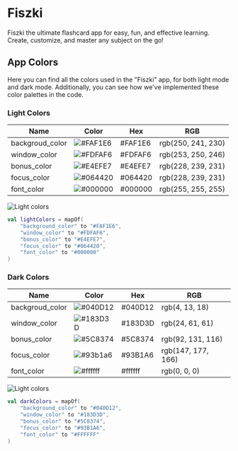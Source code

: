 # Fiszki
Fiszki the ultimate flashcard app for easy, fun, and effective learning. Create, customize, and master any subject on the go!

## App Colors

Here you can find all the colors used in the "Fiszki" app, for both light mode and dark mode. Additionally, you can see how we've implemented these color palettes in the code.

### Light Colors

| Name      | Color                            | Hex | RGB |
|------------------|---------------------------------|------|-----|
| backgroud_color          | ![#FAF1E6](https://via.placeholder.com/10/FAF1E6?text=+) |#FAF1E6        | rgb(250, 241, 230) |
| window_color        | ![#FDFAF6](https://via.placeholder.com/10/FDFAF6?text=+) |#FDFAF6            | rgb(253, 250, 246) |
| bonus_color | ![#E4EFE7](https://via.placeholder.com/10/E4EFE7?text=+) |#E4EFE7               | rgb(228, 239, 231) |
| focus_color          | ![#064420](https://via.placeholder.com/10/064420?text=+) |#064420    | rgb(228, 239, 231) |
| font_color     | ![#000000](https://via.placeholder.com/10/000000?text=+) |#000000            | rgb(255, 255, 255) |

![Light colors](https://i.imgur.com/5KFXxUL.png)

```kotlin
val lightColors = mapOf(
    "background_color" to "#FAF1E6",
    "window_color" to "#FDFAF6",
    "bonus_color" to "#E4EFE7",
    "focus_color" to "#064420",
    "font_color" to "#000000"
)
```



### Dark Colors

| Name      | Color                            | Hex | RGB |
|-------------|---------------------|------|-----|
| backgroud_color          | ![#040D12](https://via.placeholder.com/10/040D12?text=+)| #040D12        | rgb(4, 13, 18) |
| window_color        | ![#183D3D](https://via.placeholder.com/10/183D3D?text=+) |#183D3D            | rgb(24, 61, 61) |
| bonus_color | ![#5C8374](https://via.placeholder.com/10/5C8374?text=+) |#5C8374               | rgb(92, 131, 116) |
| focus_color          | ![#93b1a6](https://via.placeholder.com/10/93b1a6?text=+) |#93B1A6    | rgb(147, 177, 166) |
| font_color     | ![#ffffff](https://via.placeholder.com/10/ffffff?text=+) |#ffffff            | rgb(0, 0, 0) |

![Light colors](https://i.imgur.com/akhy0DP.png)

```kotlin
val darkColors = mapOf(
    "background_color" to "#040D12",
    "window_color" to "#183D3D",
    "bonus_color" to "#5C8374",
    "focus_color" to "#93B1A6",
    "font_color" to "#FFFFFF"
)
```
